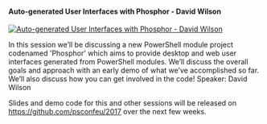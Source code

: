 ﻿#### Auto-generated User Interfaces with Phosphor - David Wilson

[![Auto-generated User Interfaces with Phosphor - David Wilson](https://i2.ytimg.com/vi/azDHOf88_S4/hqdefault.jpg "Auto-generated User Interfaces with Phosphor - David Wilson")](https://www.youtube.com/watch?v=azDHOf88_S4)

In this session we’ll be discussing a new PowerShell module project codenamed 'Phosphor' which aims to provide desktop and web user interfaces generated from PowerShell modules.  We’ll discuss the overall goals and approach with an early demo of what we’ve accomplished so far.  We’ll also discuss how you can get involved in the code!
Speaker: David Wilson

Slides and demo code for this and other sessions will be released on https://github.com/psconfeu/2017 over the next few weeks.


